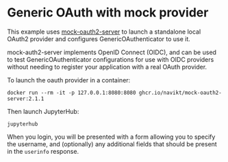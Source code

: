 # Generic OAuth with mock provider

This example uses [mock-oauth2-server][] to launch a standalone local OAuth2 provider and configures GenericOAuthenticator to use it.

mock-auth2-server implements OpenID Connect (OIDC), and can be used to test GenericOAuthenticator configurations for use with OIDC providers without needing to register your application with a real OAuth provider.

[mock-oauth2-server]: https://github.com/navikt/mock-oauth2-server

To launch the oauth provider in a container:

```
docker run --rm -it -p 127.0.0.1:8080:8080 ghcr.io/navikt/mock-oauth2-server:2.1.1
```

Then launch JupyterHub:

```
jupyterhub
```

When you login, you will be presented with a form allowing you to specify the username, and (optionally) any additional fields that should be present in the `userinfo` response.
